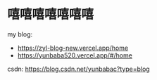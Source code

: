 # 嘻嘻嘻嘻嘻嘻嘻

my blog:
* https://zyl-blog-new.vercel.app/home
* https://yunbaba520.vercel.app/#/home


csdn: https://blog.csdn.net/yunbabac?type=blog
